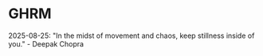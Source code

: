 # GHRM

2025-08-25: "In the midst of movement and chaos, keep stillness inside of you." - Deepak Chopra